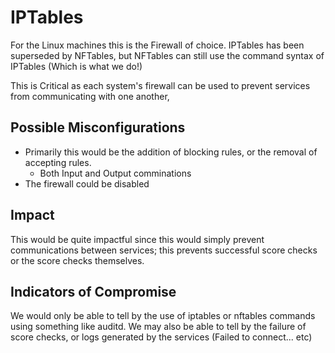 # IPTables
For the Linux machines this is the Firewall of choice. IPTables has been superseded by NFTables, but NFTables can still use the command syntax of IPTables (Which is what we do!) 

This is Critical as each system's firewall can be used to prevent services from communicating with one another, 

## Possible Misconfigurations 
* Primarily this would be the addition of blocking rules, or the removal of accepting rules. 
  * Both Input and Output comminations
* The firewall could be disabled

## Impact
This would be quite impactful since this would simply prevent communications between services; this prevents successful score checks or the score checks themselves. 

## Indicators of Compromise
We would only be able to tell by the use of iptables or nftables commands using something like auditd. We may also be able to tell by the failure of score checks, or logs generated by the services (Failed to connect... etc)